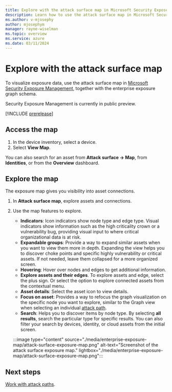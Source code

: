 ```yaml
---
title: Explore with the attack surface map in Microsoft Security Exposure Management
description: Learn how to use the attack surface map in Microsoft Security Exposure Management.
ms.author: v-mjosephy
author: mjosephym
manager: rayne-wiselman
ms.topic: overview
ms.service: azure
ms.date: 03/11/2024
---
```


# Explore with the attack surface map

To visualize exposure data, use the attack surface map in [Microsoft Security Exposure Management](microsoft-security-exposure-management.md), together with the enterprise exposure graph schema.

Security Exposure Management is currently in public preview.

[!INCLUDE [prerelease](../includes//prerelease.md)]

## Access the map

1. In the device inventory, select a device.
1. Select **View Map**.

You can also search for an asset from **Attack surface -> Map**, from **Identities**, or from the **Overview** dashboard.

## Explore the map

The exposure map gives you visibility into asset connections.

1. In **Attack surface map**, explore assets and connections.
1. Use the map features to explore.
    - **Indicators**: Icon indicators show node type and edge type. Visual indicators show information such as the high criticality crown or a vulnerability bug, providing visual input to where critical organizational data is at risk.
    - **Expandable groups**: Provide a way to expand similar assets when you want to view them more in depth. Expanding the view helps you to discover choke points and specific highly vulnerability or critical assets. If not needed, leave them collapsed for a more organized screen.
    - **Hovering**: Hover over nodes and edges to get additional information.
    - **Explore assets and their edges**. To explore assets and edge, select the plus sign. Or select the option to explore connected assets from the contextual menu.
    - **Asset details**: Select the asset icon to view details.
    - **Focus on asset**: Provides a way to refocus the graph visualization on the specific node you want to explore, similar to the Graph view when selecting an individual [attack path](review-attack-paths.md).
    - **Search**: Helps you to discover items by node type. By selecting **all results**, search the particular type for specific results. You can also filter your search by devices, identity, or cloud assets from the initial screen.


    :::image type="content" source="./media/enterprise-exposure-map/attack-surface-exposure-map.png" alt-text="Screenshot of the attack surface exposure map." lightbox="./media/enterprise-exposure-map/attack-surface-exposure-map.png":::

## Next steps

[Work with attack paths](work-attack-paths-overview.md).
